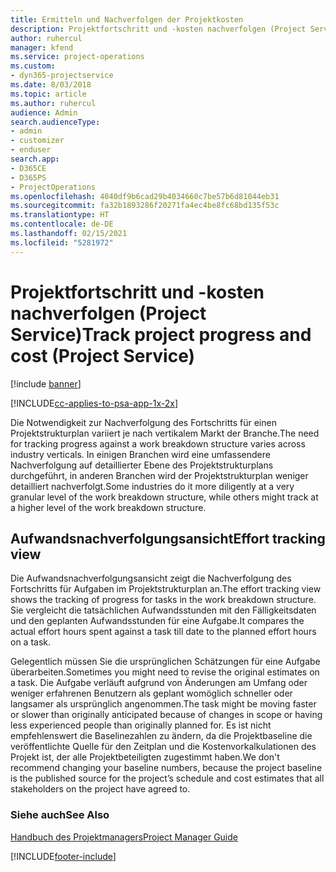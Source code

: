 ```yaml
---
title: Ermitteln und Nachverfolgen der Projektkosten
description: Projektfortschritt und -kosten nachverfolgen (Project Service)
author: ruhercul
manager: kfend
ms.service: project-operations
ms.custom:
- dyn365-projectservice
ms.date: 8/03/2018
ms.topic: article
ms.author: ruhercul
audience: Admin
search.audienceType:
- admin
- customizer
- enduser
search.app:
- D365CE
- D365PS
- ProjectOperations
ms.openlocfilehash: 4040df9b6cad29b4034660c7be57b6d81044eb31
ms.sourcegitcommit: fa32b1893286f20271fa4ec4be8fc68bd135f53c
ms.translationtype: HT
ms.contentlocale: de-DE
ms.lasthandoff: 02/15/2021
ms.locfileid: "5281972"
---
```

# <a name="track-project-progress-and-cost-project-service"></a><span data-ttu-id="dc52a-103">Projektfortschritt und -kosten nachverfolgen (Project Service)</span><span class="sxs-lookup"><span data-stu-id="dc52a-103">Track project progress and cost (Project Service)</span></span>

[!include [banner](../includes/psa-now-project-operations.md)]

[!INCLUDE[cc-applies-to-psa-app-1x-2x](../includes/cc-applies-to-psa-app-1x-2x.md)]

<span data-ttu-id="dc52a-104">Die Notwendigkeit zur Nachverfolgung des Fortschritts für einen Projektstrukturplan variiert je nach vertikalem Markt der Branche.</span><span class="sxs-lookup"><span data-stu-id="dc52a-104">The need for tracking progress against a work breakdown structure varies across industry verticals.</span></span> <span data-ttu-id="dc52a-105">In einigen Branchen wird eine umfassendere Nachverfolgung auf detaillierter Ebene des Projektstrukturplans durchgeführt, in anderen Branchen wird der Projektstrukturplan weniger detailliert nachverfolgt.</span><span class="sxs-lookup"><span data-stu-id="dc52a-105">Some industries do it more diligently at a very granular level of the work breakdown structure, while others might track at a higher level of the work breakdown structure.</span></span>  
  
## <a name="effort-tracking-view"></a><span data-ttu-id="dc52a-106">Aufwandsnachverfolgungsansicht</span><span class="sxs-lookup"><span data-stu-id="dc52a-106">Effort tracking view</span></span>  
<span data-ttu-id="dc52a-107">Die Aufwandsnachverfolgungsansicht zeigt die Nachverfolgung des Fortschritts für Aufgaben im Projektstrukturplan an.</span><span class="sxs-lookup"><span data-stu-id="dc52a-107">The effort tracking view shows the tracking of progress for tasks in the work breakdown structure.</span></span> <span data-ttu-id="dc52a-108">Sie vergleicht die tatsächlichen Aufwandsstunden mit den Fälligkeitsdaten und den geplanten Aufwandsstunden für eine Aufgabe.</span><span class="sxs-lookup"><span data-stu-id="dc52a-108">It compares the actual effort hours spent against a task till date to the planned effort hours on a task.</span></span>  
  
<span data-ttu-id="dc52a-109">Gelegentlich müssen Sie die ursprünglichen Schätzungen für eine Aufgabe überarbeiten.</span><span class="sxs-lookup"><span data-stu-id="dc52a-109">Sometimes you might need to revise the original estimates on a task.</span></span> <span data-ttu-id="dc52a-110">Die Aufgabe verläuft aufgrund von Änderungen am Umfang oder weniger erfahrenen Benutzern als geplant womöglich schneller oder langsamer als ursprünglich angenommen.</span><span class="sxs-lookup"><span data-stu-id="dc52a-110">The task might be moving faster or slower than originally anticipated because of changes in scope or having less experienced people than originally planned for.</span></span> <span data-ttu-id="dc52a-111">Es ist nicht empfehlenswert die Baselinezahlen zu ändern, da die Projektbaseline die veröffentlichte Quelle für den Zeitplan und die Kostenvorkalkulationen des Projekt ist, der alle Projektbeteiligten zugestimmt haben.</span><span class="sxs-lookup"><span data-stu-id="dc52a-111">We don't recommend changing your baseline numbers, because the project baseline is the published source for the project’s schedule and cost estimates that all stakeholders on the project have agreed to.</span></span>  
  
### <a name="see-also"></a><span data-ttu-id="dc52a-112">Siehe auch</span><span class="sxs-lookup"><span data-stu-id="dc52a-112">See Also</span></span>  
 [<span data-ttu-id="dc52a-113">Handbuch des Projektmanagers</span><span class="sxs-lookup"><span data-stu-id="dc52a-113">Project Manager Guide</span></span>](../psa/project-manager-guide.md)


[!INCLUDE[footer-include](../includes/footer-banner.md)]